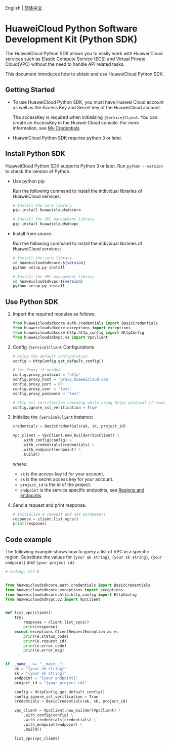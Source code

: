 English | [简体中文](./README_ZH.md)

# HuaweiCloud Python Software Development Kit (Python SDK)

The HuaweiCloud Python SDK allows you to easily work with Huawei Cloud services such as Elastic Compute Service (ECS) and Virtual Private Cloud(VPC) without the need to handle API related tasks.

This document introduces how to obtain and use HuaweiCloud Python SDK.

## Getting Started

- To use HuaweiCloud Python SDK, you must have Huawei Cloud account as well as the Access Key and Secret key of the HuaweiCloud account.

	The accessKey is required when initializing `{Service}Client`. You can create an AccessKey in the Huawei Cloud console. For more information, see [My Credentials](https://support.huaweicloud.com/en-us/usermanual-ca/en-us_topic_0046606340.html).

- HuaweiCloud Python SDK requires python 3 or later.


## Install Python SDK

HuaweiCloud Python SDK supports Python 3 or later. Run ``python --version`` to check the version of Python.

- Use python pip

	Run the following command to install the individual libraries of HuaweiCloud services:

	```bash
	# Install the core library
	pip install huaweicloudsdkcore
 
	# Install the VPC management library
	pip install huaweicloudsdkvpc
	```

- Install from source

	Run the following command to install the individual libraries of HuaweiCloud services:

	```bash
	# Install the core library
	cd huaweicloudsdkcore-${version}
	python setup.py install
 
	# Install the VPC management library
	cd huaweicloudsdkvpc-${version}
	python setup.py install
	```

## Use Python SDK

1. Import the required modules as follows:

    ```python
    from huaweicloudsdkcore.auth.credentials import BasicCredentials
    from huaweicloudsdkcore.exceptions import exceptions
    from huaweicloudsdkcore.http.http_config import HttpConfig
    from huaweicloudsdkvpc.v2 import VpcClient
    ```

2. Config `{Service}Client` Configurations

    ```python
    # Using the default configuration
    config = HttpConfig.get_default_config()

    # Set Proxy if needed
    config.proxy_protocol = 'http'
    config.proxy_host = 'proxy.huaweicloud.com'
    config.proxy_port = 80
    config.proxy_user = 'test'
    config.proxy_password = 'test'
    
    # Skip ssl certifaction checking while using https protocal if needed
    config.ignore_ssl_verification = True
    ```

3. Initialize the `{Service}Client` instance:

    ```python
    credentials = BasicCredentials(ak, sk, project_id)

    vpc_client = VpcClient.new_builder(VpcClient) \
        .with_config(config) \
        .with_credentials(credentials) \
        .with_endpoint(endpoint) \
        .build()
    ```

	where:

	- `ak` is the access key id for your account.
	- `sk` is the secret access key for your account.
	- `project_id` is the id of the project.
    - `endpoint` is the service specific endpoints, see [Regions and Endpoints](https://developer.huaweicloud.com/intl/en-us/endpoint)

4. Send a request and print response.

	```python
	# Initialize a request and set parameters
	response = client.list_vpcs()
	print(respones)
	```

## Code example

The following example shows how to query a list of VPC in a specific region. Substitute the values for `{your ak string}`, `{your sk string}`, `{your endpoint}` and `{your project id}`.

```python
# coding: utf-8


from huaweicloudsdkcore.auth.credentials import BasicCredentials
from huaweicloudsdkcore.exceptions import exceptions
from huaweicloudsdkcore.http.http_config import HttpConfig
from huaweicloudsdkvpc.v2 import VpcClient


def list_vpc(client):
    try:
        response = client.list_vpcs()
        print(response)
    except exceptions.ClientRequestException as e:
        print(e.status_code)
        print(e.request_id)
        print(e.error_code)
        print(e.error_msg)


if __name__ == "__main__":
    ak = "{your ak string}"
    sk = "{your sk string}"
    endpoint = "{your endpoint}"
    project_id = "{your project id}"

    config = HttpConfig.get_default_config()
    config.ignore_ssl_verification = True
    credentials = BasicCredentials(ak, sk, project_id)

    vpc_client = VpcClient.new_builder(VpcClient) \
        .with_config(config) \
        .with_credentials(credentials) \
        .with_endpoint(endpoint) \
        .build()

    list_vpc(vpc_client)

```
